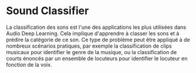 # Sound Classifier
La classification des sons est l'une des applications les plus utilisées dans
Audio Deep Learning. Cela implique d'apprendre à classer les sons et à prédire
la catégorie de ce son. Ce type de problème peut être appliqué à de nombreux
scénarios pratiques, par exemple la classification de clips musicaux pour
identifier le genre de la musique, ou la classification de courts énoncés
par un ensemble de locuteurs pour identifier le locuteur en fonction de la voix.
